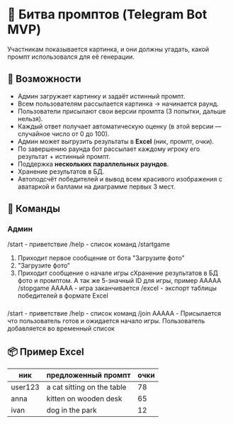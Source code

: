 # 🥊 Битва промптов (Telegram Bot MVP)

Участникам показывается картинка, и они должны угадать, какой промпт использовался для её генерации.  

## 🚀 Возможности

- Админ загружает картинку и задаёт истинный промпт.
- Всем пользователям рассылается картинка → начинается раунд.
- Пользователи присылают свои версии промпта (3 попытки, дальше нельзя).
- Каждый ответ получает автоматическую оценку (в этой версии — случайное число от 0 до 100).
- Админ может выгрузить результаты в **Excel** (ник, промпт, очки).
- По завершению раунда бот рассылает каждому игроку его результат + истинный промпт.
- Поддержка **нескольких параллельных раундов**.
- Хранение результатов в БД.
- Автоподсчёт победителей и вывод всем красивого изображения с аватаркой и баллами на диаграмме первых 3 мест. 

## 📖 Команды

### Админ
/start - приветствие
/help - список команд
/startgame 
1. Приходит первое сообщение от бота "Загрузите фото"
2. "Загрузите фото"
3. Приходит сообщение о начале игры сХранение результатов в БД фото и промптом. А так же 5-значный ID для игры, пример AAAAA
/stopgame AAAAA - игра заканчивается
/excel - экспорт таблицы победителей в формате Excel

###
/start - приветствие
/help - список команд
/join AAAAA - Присылается что пользователь готов и ожидается начало игры. Пользователь добавляется во временный список

## 📦 Пример Excel

| ник     | предложенный промпт        | очки |
| ------- | -------------------------- | ---- |
| user123 | a cat sitting on the table | 78   |
| anna    | kitten on wooden desk      | 65   |
| ivan    | dog in the park            | 12   |
